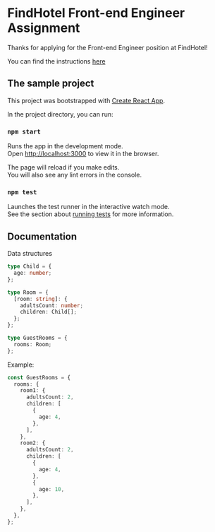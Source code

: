 # FindHotel Front-end Engineer Assignment

Thanks for applying for the Front-end Engineer position at FindHotel!

You can find the instructions [here](INSTRUCTIONS.md)

## The sample project

This project was bootstrapped with [Create React App](https://github.com/facebook/create-react-app).

In the project directory, you can run:

### `npm start`

Runs the app in the development mode.<br />
Open [http://localhost:3000](http://localhost:3000) to view it in the browser.

The page will reload if you make edits.<br />
You will also see any lint errors in the console.

### `npm test`

Launches the test runner in the interactive watch mode.<br />
See the section about [running tests](https://facebook.github.io/create-react-app/docs/running-tests) for more information.

## Documentation

Data structures

```typescript
type Child = {
  age: number;
};

type Room = {
  [room: string]: {
    adultsCount: number;
    children: Child[];
  };
};

type GuestRooms = {
  rooms: Room;
};
```

Example:

```typescript
const GuestRooms = {
  rooms: {
    room1: {
      adultsCount: 2,
      children: [
        {
          age: 4,
        },
      ],
    },
    room2: {
      adultsCount: 2,
      children: [
        {
          age: 4,
        },
        {
          age: 10,
        },
      ],
    },
  },
};
```
